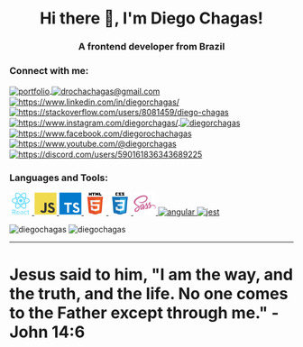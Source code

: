 <h1 align="center">Hi there 👋, I'm Diego Chagas!</h1>

<h3 align="center">A frontend developer from Brazil</h3>

<h3 align="left">Connect with me:</h3>

<p align="left">
  <a href="https://diegochagas.com/" target="blank">
    <img align="center" src="https://img.shields.io/badge/-Portfolio-000000?style=for-the-badge&logoColor=white" target="_blank" alt="portfolio" />
  </a>

  <a href="mailto:drochachagas@gmail.com">
    <img align="center" src="https://img.shields.io/badge/-Gmail-white?style=for-the-badge&logo=gmail&logoColor=red" target="_blank" alt="drochachagas@gmail.com" />
  </a>

  <a href="https://www.linkedin.com/in/diegorchagas/" target="blank">
    <img align="center" src="https://raw.githubusercontent.com/rahuldkjain/github-profile-readme-generator/master/src/images/icons/Social/linked-in-alt.svg" alt="https://www.linkedin.com/in/diegorchagas/" height="30" width="40" />
  </a>
  
  <a href="https://stackoverflow.com/users/8081459/diego-chagas" target="blank">
    <img align="center" src="https://raw.githubusercontent.com/rahuldkjain/github-profile-readme-generator/master/src/images/icons/Social/stack-overflow.svg" alt="https://stackoverflow.com/users/8081459/diego-chagas" height="30" width="40" />
  </a>
  
  <a href="https://www.instagram.com/diegorchagas/" target="blank">
    <img align="center" src="https://raw.githubusercontent.com/rahuldkjain/github-profile-readme-generator/master/src/images/icons/Social/instagram.svg" alt="https://www.instagram.com/diegorchagas/" height="30" width="40" />
  </a>

  <a href="https://twitter.com/diegorchagas" target="blank">
    <img align="center" src="https://raw.githubusercontent.com/rahuldkjain/github-profile-readme-generator/master/src/images/icons/Social/twitter.svg" alt="diegorchagas" height="30" width="40" />
  </a>
  
  <a href="https://www.facebook.com/diegorochachagas" target="blank">
    <img align="center" src="https://raw.githubusercontent.com/rahuldkjain/github-profile-readme-generator/master/src/images/icons/Social/facebook.svg" alt="https://www.facebook.com/diegorochachagas" height="30" width="40" />
  </a>

  <a href="https://www.youtube.com/@diegorchagas" target="blank">
    <img align="center" src="https://raw.githubusercontent.com/rahuldkjain/github-profile-readme-generator/master/src/images/icons/Social/youtube.svg" alt="https://www.youtube.com/@diegorchagas" height="30" width="40" />
  </a>

  <a href="https://discord.com/users/590161836343689225" target="blank">
    <img align="center" src="https://raw.githubusercontent.com/rahuldkjain/github-profile-readme-generator/master/src/images/icons/Social/discord.svg" alt="https://discord.com/users/590161836343689225" height="30" width="40" />
  </a>
</p>

<h3 align="left">Languages and Tools:</h3>

<p align="left">
  <a href="https://reactjs.org/" target="_blank" rel="noreferrer">
    <img src="https://raw.githubusercontent.com/devicons/devicon/master/icons/react/react-original-wordmark.svg" alt="react" width="40" height="40"/>
  </a>
  
  <a href="https://developer.mozilla.org/en-US/docs/Web/JavaScript" target="_blank" rel="noreferrer">
    <img src="https://raw.githubusercontent.com/devicons/devicon/master/icons/javascript/javascript-original.svg" alt="javascript" width="40" height="40"/>
  </a>
  
  <a href="https://www.typescriptlang.org/" target="_blank" rel="noreferrer">
    <img src="https://raw.githubusercontent.com/devicons/devicon/master/icons/typescript/typescript-original.svg" alt="typescript" width="40" height="40"/>
  </a>
  
  <a href="https://www.w3.org/html/" target="_blank" rel="noreferrer">
    <img src="https://raw.githubusercontent.com/devicons/devicon/master/icons/html5/html5-original-wordmark.svg" alt="html5" width="40" height="40"/>
  </a>
  
  <a href="https://www.w3schools.com/css/" target="_blank" rel="noreferrer">
    <img src="https://raw.githubusercontent.com/devicons/devicon/master/icons/css3/css3-original-wordmark.svg" alt="css3" width="40" height="40"/>
  </a>
  
  <a href="https://sass-lang.com" target="_blank" rel="noreferrer">
    <img src="https://raw.githubusercontent.com/devicons/devicon/master/icons/sass/sass-original.svg" alt="sass" width="40" height="40"/>
  </a>
  
  <a href="https://angular.io" target="_blank" rel="noreferrer">
    <img src="https://angular.io/assets/images/logos/angular/angular.svg" alt="angular" width="40" height="40"/>
  </a>
  
  <a href="https://jestjs.io" target="_blank" rel="noreferrer">
    <img src="https://www.vectorlogo.zone/logos/jestjsio/jestjsio-icon.svg" alt="jest" width="40" height="40"/>
  </a>
</p>

<div>
  <img height="180em" src="https://github-readme-stats.vercel.app/api?username=diegochagas&show_icons=true&theme=dark&include_all_commits=true&count_private=true" alt="diegochagas" />
  
  <img height="180em" src="https://github-readme-stats.vercel.app/api/top-langs/?username=diegochagas&layout=compact&langs_count=7&theme=dark" alt="diegochagas" />
</div>

<!--
**diegochagas/diegochagas** is a ✨ _special_ ✨ repository because its `README.md` (this file) appears on your GitHub profile.

Here are some ideas to get you started:

- 🔭 I’m currently working on ...
- 🌱 I’m currently learning ...
- 👯 I’m looking to collaborate on ...
- 🤔 I’m looking for help with ...
- 💬 Ask me about ...
- 📫 How to reach me: ...
- 😄 Pronouns: ...
- ⚡ Fun fact: ...
-->

<hr>

<h1>Jesus said to him, "I am the way, and the truth, and the life. No one comes to the Father except through me." - John 14:6</h1>

